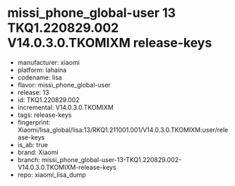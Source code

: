 # missi_phone_global-user 13 TKQ1.220829.002 V14.0.3.0.TKOMIXM release-keys
- manufacturer: xiaomi
- platform: lahaina
- codename: lisa
- flavor: missi_phone_global-user
- release: 13
- id: TKQ1.220829.002
- incremental: V14.0.3.0.TKOMIXM
- tags: release-keys
- fingerprint: Xiaomi/lisa_global/lisa:13/RKQ1.211001.001/V14.0.3.0.TKOMIXM:user/release-keys
- is_ab: true
- brand: Xiaomi
- branch: missi_phone_global-user-13-TKQ1.220829.002-V14.0.3.0.TKOMIXM-release-keys
- repo: xiaomi_lisa_dump
